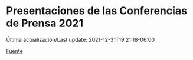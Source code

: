 # Presentaciones de las Conferencias de Prensa 2021

Última actualización/Last update: 2021-12-31T19:21:18-06:00

 [Fuente](https://www.gob.mx/salud/documentos/presentaciones-de-las-conferencias-de-prensa-2021)
